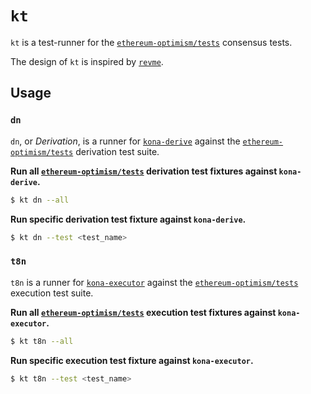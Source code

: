 # `kt`

`kt` is a test-runner for the [`ethereum-optimism/tests`][opt] consensus tests.

The design of `kt` is inspired by [`revme`][revme].

## Usage

### `dn`

`dn`, or _Derivation_, is a runner for [`kona-derive`][kd] against the [`ethereum-optimism/tests`][opt] 
derivation test suite.

**Run all [`ethereum-optimism/tests`][opt] derivation test fixtures against `kona-derive`.**

```bash
$ kt dn --all
```

**Run specific derivation test fixture against `kona-derive`.**

```bash
$ kt dn --test <test_name>
```

### `t8n`

`t8n` is a runner for [`kona-executor`][ke] against the [`ethereum-optimism/tests`][opt] execution test suite.

**Run all [`ethereum-optimism/tests`][opt] execution test fixtures against `kona-executor`.**

```bash
$ kt t8n --all
```

**Run specific execution test fixture against `kona-executor`.**

```bash
$ kt t8n --test <test_name>
```

[ke]: ../../crates/executor
[kd]: ../../crates/derive
[opt]: https://github.com/ethereum-optimism/tests
[revme]: https://github.com/bluealloy/revm/tree/main/bins/revme
